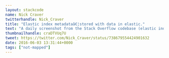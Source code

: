 ```yaml
---
layout: stackcode
name: Nick Craver
twitterhandle: Nick_Craver
title: "Elastic index metadataâ€¦stored with data in elastic."
text: "A daily screenshot from the Stack Overflow codebase (elastic index metadataâ€¦stored with data in elastic). "
thumbnailhandle: craDTVUq7U
tweet: https://twitter.com/Nick_Craver/status/738679554424901632
date: 2016-06-03 13:31:44+0000
tags: ["not-mapped"]
---
```

